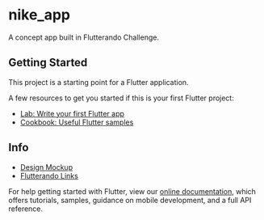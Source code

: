# nike_app

A concept app built in Flutterando Challenge.

## Getting Started

This project is a starting point for a Flutter application.

A few resources to get you started if this is your first Flutter project:

- [Lab: Write your first Flutter app](https://flutter.dev/docs/get-started/codelab)
- [Cookbook: Useful Flutter samples](https://flutter.dev/docs/cookbook)

## Info

- [Design Mockup](https://dribbble.com/shots/11012468-Nike-Store)
- [Flutterando Links](https://linktr.ee/flutterando)


For help getting started with Flutter, view our
[online documentation](https://flutter.dev/docs), which offers tutorials,
samples, guidance on mobile development, and a full API reference.


